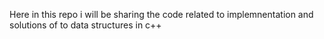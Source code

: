Here in this repo i will be sharing the code related to implemnentation and solutions of to data structures in c++

